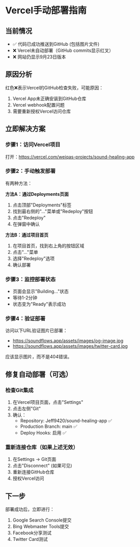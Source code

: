 # Vercel手动部署指南

## 当前情况
- ✅ 代码已成功推送到GitHub (包括图片文件)
- ❌ Vercel未自动部署（GitHub commits显示红叉）
- ❌ 网站仍显示9月23日版本

## 原因分析
红色❌表示Vercel的GitHub检查失败，可能原因：
1. Vercel App未正确安装到GitHub仓库
2. Vercel webhook配置问题
3. 需要重新授权Vercel访问仓库

## 立即解决方案

### 步骤1：访问Vercel项目
打开：https://vercel.com/weiqas-projects/sound-healing-app

### 步骤2：手动触发部署
有两种方法：

**方法A：通过Deployments页面**
1. 点击顶部"Deployments"标签
2. 找到最右侧的"..."菜单或"Redeploy"按钮
3. 点击"Redeploy"
4. 在弹窗中确认

**方法B：通过项目首页**
1. 在项目首页，找到右上角的按钮区域
2. 点击"..."菜单
3. 选择"Redeploy"选项
4. 确认部署

### 步骤3：监控部署状态
- 页面会显示"Building..."状态
- 等待1-2分钟
- 状态变为"Ready"表示成功

### 步骤4：验证部署
访问以下URL验证图片已部署：
- https://soundflows.app/assets/images/og-image.jpg
- https://soundflows.app/assets/images/twitter-card.jpg

应该显示图片，而不是404错误。

## 修复自动部署（可选）

### 检查Git集成
1. 在Vercel项目页面，点击"Settings"
2. 点击左侧"Git"
3. 确认：
   - Repository: Jeff9420/sound-healing-app ✅
   - Production Branch: main ✅
   - Deploy Hooks: 启用 ✅

### 重新连接仓库（如果上述无效）
1. 在Settings → Git页面
2. 点击"Disconnect" (如果可见)
3. 重新连接GitHub仓库
4. 授权Vercel访问

## 下一步
部署成功后，立即进行：
1. Google Search Console提交
2. Bing Webmaster Tools提交
3. Facebook分享测试
4. Twitter Card测试

